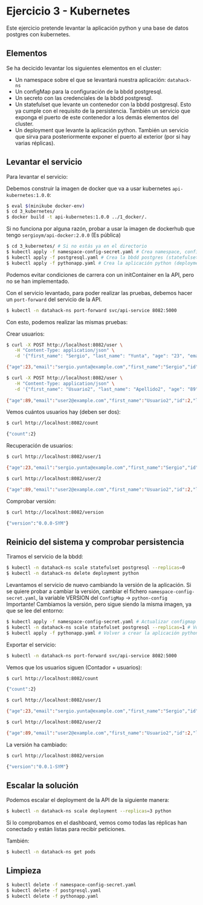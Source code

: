 # Ejercicio 3 - Kubernetes

Este ejercicio pretende levantar la aplicación python y una base de datos postgres con kubernetes.

## Elementos
Se ha decicido levantar los siguientes elementos en el cluster:

- Un namespace sobre el que se levantará nuestra aplicación: `datahack-ns`
- Un configMap para la configuración de la bbdd postgresql.
- Un secreto con las credenciales de la bbdd postgresql.
- Un statefulset que levante un contenedor con la bbdd postgresql. Esto ya cumple con el requisito de la persistencia. También un servicio que exponga el puerto de este contenedor a los demás elementos del cluster.
- Un deployment que levante la aplicación python. También un servicio que sirva para posteriormente exponer el puerto al exterior (por si hay varias réplicas).

## Levantar el servicio
Para levantar el servicio:

Debemos construir la imagen de docker que va a usar kubernetes `api-kubernetes:1.0.0`:
```bash
$ eval $(minikube docker-env)
$ cd 3_kubernetes/
$ docker build -t api-kubernetes:1.0.0 ../1_docker/.
```

Si no funciona por alguna razón, probar a usar la imagen de dockerhub que tengo `sergioym/api-docker:2.0.0` (Es pública)

```bash
$ cd 3_kubernetes/ # Si no estás ya en el directorio
$ kubectl apply -f namespace-config-secret.yaml # Crea namespace, configMaps y secretos necesarios
$ kubectl apply -f postgresql.yaml # Crea la bbdd postgres (statefulset para persistencia)
$ kubectl apply -f pythonapp.yaml # Crea la aplicación python (deployment)
```

Podemos evitar condiciones de carrera con un initContainer en la API, pero no se han implementado.

Con el servicio levantado, para poder realizar las pruebas, debemos hacer un `port-forward` del servicio de la API. 

```bash
$ kubectl -n datahack-ns port-forward svc/api-service 8082:5000
```

Con esto, podemos realizar las mismas pruebas:

Crear usuarios:
```bash
$ curl -X POST http://localhost:8082/user \
   -H "Content-Type: application/json" \
   -d '{"first_name": "Sergio", "last_name": "Yunta", "age": "23", "email": "sergio.yunta@example.com"}'

{"age":23,"email":"sergio.yunta@example.com","first_name":"Sergio","id":1,"last_name":"Yunta"}

$ curl -X POST http://localhost:8082/user \
   -H "Content-Type: application/json" \
   -d '{"first_name": "Usuario2", "last_name": "Apellido2", "age": "89", "email": "user2@example.com"}'
  
{"age":89,"email":"user2@example.com","first_name":"Usuario2","id":2,"last_name":"Apellido2"}
```

Vemos cuántos usuarios hay (deben ser dos):
```bash
$ curl http://localhost:8082/count

{"count":2}
```

Recuperación de usuarios:

```bash
$ curl http://localhost:8082/user/1

{"age":23,"email":"sergio.yunta@example.com","first_name":"Sergio","id":1,"last_name":"Yunta"}

$ curl http://localhost:8082/user/2

{"age":89,"email":"user2@example.com","first_name":"Usuario2","id":2,"last_name":"Apellido2"}
```

Comprobar versión:
```bash
$ curl http://localhost:8082/version

{"version":"0.0.0-SYM"}
```

## Reinicio del sistema y comprobar persistencia

Tiramos el servicio de la bbdd:
```bash
$ kubectl -n datahack-ns scale statefulset postgresql --replicas=0
$ kubectl -n datahack-ns delete deployment python
```

Levantamos el servicio de nuevo cambiando la versión de la aplicación. Si se quiere probar a cambiar la versión, cambiar el fichero `namespace-config-secret.yaml`, la variable VERSION del `ConfigMap` -> `python-config` Importante! Cambiamos la versión, pero sigue siendo la misma imagen, ya que se lee del entorno:
```bash
$ kubectl apply -f namespace-config-secret.yaml # Actualizar configmap
$ kubectl -n datahack-ns scale statefulset postgresql --replicas=1 # Volver a crear la bbdd postgres
$ kubectl apply -f pythonapp.yaml # Volver a crear la aplicación python
```

Exportar el servicio:
```bash
$ kubectl -n datahack-ns port-forward svc/api-service 8082:5000
```

Vemos que los usuarios siguen (Contador + usuarios):
```bash
$ curl http://localhost:8082/count

{"count":2}

$ curl http://localhost:8082/user/1

{"age":23,"email":"sergio.yunta@example.com","first_name":"Sergio","id":1,"last_name":"Yunta"}

$ curl http://localhost:8082/user/2

{"age":89,"email":"user2@example.com","first_name":"Usuario2","id":2,"last_name":"Apellido2"}
```

La versión ha cambiado:
```bash
$ curl http://localhost:8082/version

{"version":"0.0.1-SYM"}
```

## Escalar la solución

Podemos escalar el deployment de la API de la siguiente manera:

```bash
$ kubectl -n datahack-ns scale deployment --replicas=3 python
```

Si lo comprobamos en el dashboard, vemos como todas las réplicas han conectado y están listas para recibir peticiones.

También:
```bash
$ kubectl -n datahack-ns get pods
```

## Limpieza
```bash
$ kubectl delete -f namespace-config-secret.yaml
$ kubectl delete -f postgresql.yaml
$ kubectl delete -f pythonapp.yaml
```
